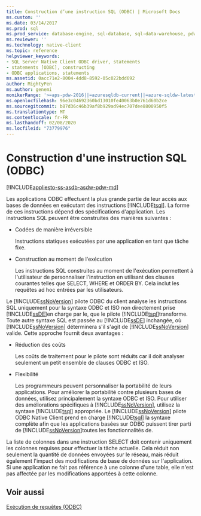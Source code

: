 ```yaml
---
title: Construction d’une instruction SQL (ODBC) | Microsoft Docs
ms.custom: ''
ms.date: 03/14/2017
ms.prod: sql
ms.prod_service: database-engine, sql-database, sql-data-warehouse, pdw
ms.reviewer: ''
ms.technology: native-client
ms.topic: reference
helpviewer_keywords:
- SQL Server Native Client ODBC driver, statements
- statements [ODBC], constructing
- ODBC applications, statements
ms.assetid: 0acc71e2-8004-4dd8-8592-05c022bdd692
author: MightyPen
ms.author: genemi
monikerRange: '>=aps-pdw-2016||=azuresqldb-current||=azure-sqldw-latest||>=sql-server-2016||=sqlallproducts-allversions||>=sql-server-linux-2017||=azuresqldb-mi-current'
ms.openlocfilehash: 96e3c04692360bd13010fe40063b0e761d60b2ce
ms.sourcegitcommit: b87d36c46b39af8b929ad94ec707dee8800950f5
ms.translationtype: MT
ms.contentlocale: fr-FR
ms.lasthandoff: 02/08/2020
ms.locfileid: "73779976"
---
```

# <a name="constructing-an-sql-statement-odbc"></a>Construction d'une instruction SQL (ODBC)
[!INCLUDE[appliesto-ss-asdb-asdw-pdw-md](../../includes/appliesto-ss-asdb-asdw-pdw-md.md)]

  Les applications ODBC effectuent la plus grande partie de leur accès aux bases de données en exécutant des instructions [!INCLUDE[tsql](../../includes/tsql-md.md)]. La forme de ces instructions dépend des spécifications d'application. Les instructions SQL peuvent être construites des manières suivantes :  
  
-   Codées de manière irréversible  
  
     Instructions statiques exécutées par une application en tant que tâche fixe.  
  
-   Construction au moment de l'exécution  
  
     Les instructions SQL construites au moment de l'exécution permettent à l'utilisateur de personnaliser l'instruction en utilisant des clauses courantes telles que SELECT, WHERE et ORDER BY. Cela inclut les requêtes ad hoc entrées par les utilisateurs.  
  
 Le [!INCLUDE[ssNoVersion](../../includes/ssnoversion-md.md)] pilote ODBC du client analyse les instructions SQL uniquement pour la syntaxe ODBC et ISO non directement prise [!INCLUDE[ssDE](../../includes/ssde-md.md)]en charge par le, que le pilote [!INCLUDE[tsql](../../includes/tsql-md.md)]transforme. Toute autre syntaxe SQL est passée au [!INCLUDE[ssDE](../../includes/ssde-md.md)] inchangée, où [!INCLUDE[ssNoVersion](../../includes/ssnoversion-md.md)] déterminera s'il s'agit de [!INCLUDE[ssNoVersion](../../includes/ssnoversion-md.md)] valide. Cette approche fournit deux avantages :  
  
-   Réduction des coûts  
  
     Les coûts de traitement pour le pilote sont réduits car il doit analyser seulement un petit ensemble de clauses ODBC et ISO.  
  
-   Flexibilité  
  
     Les programmeurs peuvent personnaliser la portabilité de leurs applications. Pour améliorer la portabilité contre plusieurs bases de données, utilisez principalement la syntaxe ODBC et ISO. Pour utiliser des améliorations spécifiques à [!INCLUDE[ssNoVersion](../../includes/ssnoversion-md.md)], utilisez la syntaxe [!INCLUDE[tsql](../../includes/tsql-md.md)] appropriée. Le [!INCLUDE[ssNoVersion](../../includes/ssnoversion-md.md)] pilote ODBC Native Client prend en charge [!INCLUDE[tsql](../../includes/tsql-md.md)] la syntaxe complète afin que les applications basées sur ODBC puissent tirer parti de [!INCLUDE[ssNoVersion](../../includes/ssnoversion-md.md)]toutes les fonctionnalités de.  
  
 La liste de colonnes dans une instruction SELECT doit contenir uniquement les colonnes requises pour effectuer la tâche actuelle. Cela réduit non seulement la quantité de données envoyées sur le réseau, mais réduit également l'impact des modifications de base de données sur l'application. Si une application ne fait pas référence à une colonne d'une table, elle n'est pas affectée par les modifications apportées à cette colonne.  
  
## <a name="see-also"></a>Voir aussi  
 [Exécution de requêtes &#40;ODBC&#41;](../../relational-databases/native-client-odbc-queries/executing-queries-odbc.md)  
  
  
